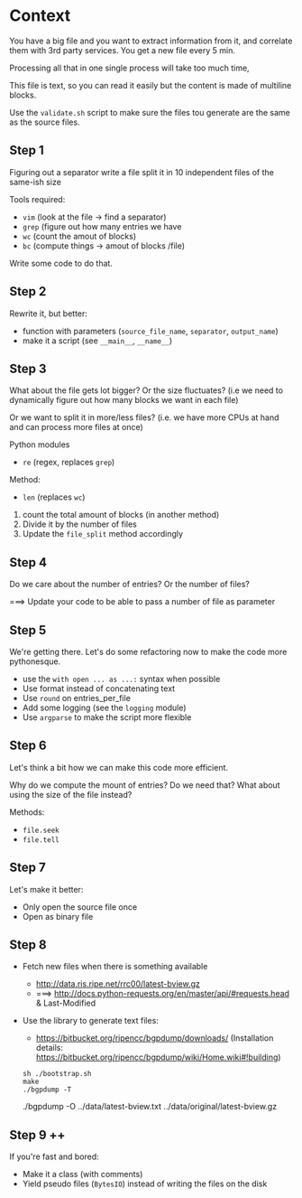 Context
=======

You have a big file and you want to extract information from it, and correlate them
with 3rd party services. You get a new file every 5 min.

Processing all that in one single process will take too much time,

This file is text, so you can read it easily but the content is made of multiline blocks.

Use the `validate.sh` script to make sure the files tou generate are the same as the source files.


Step 1
------

Figuring out a separator write a file split it in 10 independent files of the same-ish size

Tools required:
* `vim` (look at the file -> find a separator)
* `grep` (figure out how many entries we have
* `wc` (count the amout of blocks)
* `bc` (compute things -> amout of blocks /file)

Write some code to do that.

Step 2
------

Rewrite it, but better:
* function with parameters (`source_file_name`, `separator`, `output_name`)
* make it a script (see `__main__`, `__name__`)

Step 3
------

What about the file gets lot bigger? Or the size fluctuates?
    (i.e we need to dynamically figure out how many blocks we want in each file)

Or we want to split it in more/less files?
    (i.e. we have more CPUs at hand and can process more files at once)

Python modules
* `re` (regex, replaces `grep`)

Method:
* `len` (replaces `wc`)

1. count the total amount of blocks (in another method)
2. Divide it by the number of files
3. Update the `file_split` method accordingly


Step 4
------

Do we care about the number of entries? Or the number of files?

===> Update your code to be able to pass a number of file as parameter


Step 5
------

We're getting there. Let's do some refactoring now to make the code more pythonesque.

* use the `with open ... as ...:` syntax when possible
* Use format instead of concatenating text
* Use `round` on entries_per_file
* Add some logging (see the `logging` module)
* Use `argparse` to make the script more flexible

Step 6
------

Let's think a bit how we can make this code more efficient.

Why do we compute the mount of entries? Do we need that? What about using the size of the file instead?

Methods:
* `file.seek`
* `file.tell`


Step 7
------

Let's make it better:
* Only open the source file once
* Open as binary file

Step 8
------

* Fetch new files when there is something available
    * http://data.ris.ripe.net/rrc00/latest-bview.gz
    * ===> http://docs.python-requests.org/en/master/api/#requests.head & Last-Modified

* Use the library to generate text files:
    * https://bitbucket.org/ripencc/bgpdump/downloads/ (Installation details: https://bitbucket.org/ripencc/bgpdump/wiki/Home.wiki#!building)

    ```
    sh ./bootstrap.sh
    make
    ./bgpdump -T
    ```

    ./bgpdump -O ../data/latest-bview.txt  ../data/original/latest-bview.gz

Step 9 ++
---------

If you're fast and bored:
* Make it a class (with comments)
* Yield pseudo files (`BytesIO`) instead of writing the files on the disk

